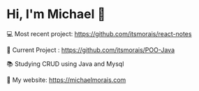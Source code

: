 # Hi, I'm Michael 👋



💻 Most recent project: https://github.com/itsmorais/react-notes

👷 Current Project : https://github.com/itsmorais/POO-Java

📚 Studying CRUD using Java and Mysql

📁 My website: https://michaelmorais.com

